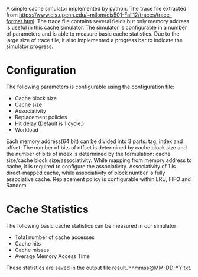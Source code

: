 A simple cache simulator implemented by python. The trace file extracted from https://www.cis.upenn.edu/~milom/cis501-Fall12/traces/trace-format.html. The trace file contains several fields but only memory address is useful in this cache simulator. The simulator is configurable in a number of parameters and is able to measure basic cache statistics. Due to the large size of trace file, it also implemented a progress bar to indicate the simulator progress.

# Configuration

The following parameters is configurable using the configuration file:
* Cache block size
* Cache size
* Associativity
* Replacement policies
* Hit delay (Default is 1 cycle.)
* Workload

Each memory address(64 bit) can be divided into 3 parts: tag, index and offset. The number of bits of offset is determined by cache block size and the number of bits of index is determined by the formulation: cache size/cache block size/associativity. While mapping from memory address to cache, it is required to configure the associativity. Associativity of 1 is direct-mapped cache, while associativity of block number is fully associative cache. Replacement policy is configurable within LRU, FIFO and Random.

# Cache Statistics

The following basic cache statistics can be measured in our simulator:
* Total number of cache accesses
* Cache hits
* Cache misses
* Average Memory Access Time

These statistics are saved in the output file result_hhmmss@MM-DD-YY.txt.
